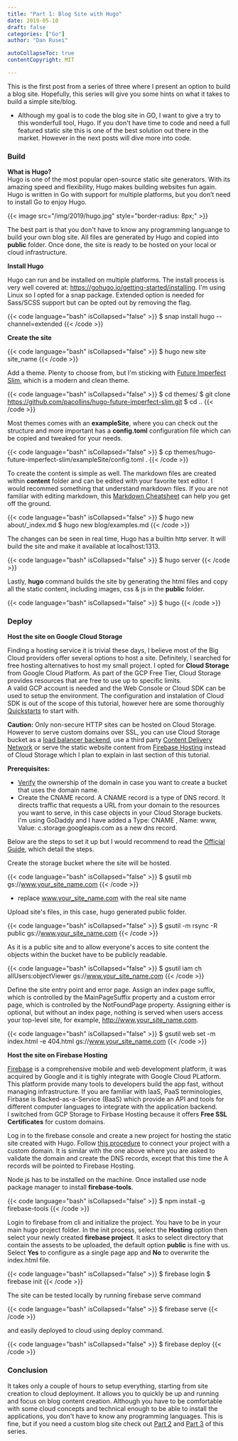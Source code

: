 ```yaml
---
title: "Part 1: Blog Site with Hugo"
date: 2019-05-10
draft: false
categories: ["Go"]
author: "Dan Rusei"

autoCollapseToc: true
contentCopyright: MIT

---
```


This is the first post from a series of three where I present an option to build a blog site.
Hopefully, this series will give you some hints on what it takes to build a simple site/blog.  
* Although my goal is to code the blog site in GO, I want to give a try to this wonderfull tool, Hugo. If you don't have time to code and need a full featured static site this is one of the best solution out there in the market. However in the next posts will dive more into code.

### Build

**What is Hugo?**   
Hugo is one of the most popular open-source static site generators. With its amazing speed and flexibility, Hugo makes building websites fun again. Hugo is written in Go with support for multiple platforms, but you don’t need to install Go to enjoy Hugo.

{{< image src="/img/2019/hugo.jpg" style="border-radius: 8px;" >}}

The best part is that you don't have to know any programming languange to build your own blog site.
All files are generated by Hugo and copied into **public** folder. Once done, the site is ready to be hosted on your local or cloud infrastructure. 

**Install Hugo**

Hugo can run and be installed on multiple platforms. The install process is very well covered at: https://gohugo.io/getting-started/installing. I'm using Linux so I opted for a snap package. Extended option is needed for Sass/SCSS support but can be opted out by removing the flag.

{{< code language="bash" isCollapsed="false" >}}
$ snap install hugo --channel=extended
{{< /code >}}

**Create the site**

{{< code language="bash" isCollapsed="false" >}}
$ hugo new site site_name
{{< /code >}}

Add a theme. Plenty to choose from, but I'm sticking with [Future Imperfect Slim](https://themes.gohugo.io/hugo-future-imperfect-slim/),  which is a modern and clean theme.

{{< code language="bash" isCollapsed="false" >}}
$ cd themes/
$ git clone https://github.com/pacollins/hugo-future-imperfect-slim.git
$ cd ..
{{< /code >}}

Most themes comes with an **exampleSite**, where you can check out the structure and more important has a **config.toml** configuration file which can be copied and tweaked for your needs.

{{< code language="bash" isCollapsed="false" >}}
$ cp themes/hugo-future-imperfect-slim/exampleSite/config.toml .
{{< /code >}}

To create the content is simple as well. The markdown files are created within **content** folder and can be edited with your favorite text editor. I would recommed something that understand markdown files.
If you are not familiar with editing markdown, this [Markdown Cheatsheet](https://github.com/adam-p/markdown-here/wiki/Markdown-Cheatsheet) can help you get off the ground.

{{< code language="bash" isCollapsed="false" >}}
$ hugo new about/_index.md
$ hugo new blog/examples.md
{{< /code >}}

The changes can be seen in real time, Hugo has a builtin http server. It will build the site and make it available at localhost:1313.

{{< code language="bash" isCollapsed="false" >}}
$ hugo server
{{< /code >}}

Lastly, **hugo** command builds the site by generating the html files and copy all the static content, including images, css & js in the **public** folder.

{{< code language="bash" isCollapsed="false" >}}
$ hugo
{{< /code >}}

### Deploy

**Host the site on Google Cloud Storage** 

Finding a hosting service it is trivial these days, I believe most of the Big Cloud providers offer several options to host a site. Definitely, I searched for free hosting alternatives to host my small project. I opted for **Cloud Storage** from Google Cloud Platform. As part of the GCP Free Tier, Cloud Storage provides resources that are free to use up to specific limits.  
A valid GCP account is needed and the Web Console or Cloud SDK can be used to setup the environment. The configuration and instalation of Cloud SDK is out of the scope of this tutorial,
however here are some thoroughly [Quickstarts](https://cloud.google.com/sdk/docs/quickstarts) to start with.

**Caution:** Only non-secure HTTP sites can be hosted on Cloud Storage. However to serve custom domains over SSL, you can use Cloud Storage bucket as a [load balancer backend](https://cloud.google.com/load-balancing/docs/https/adding-a-backend-bucket-to-content-based-load-balancing), use a third party [Content Delivery Network](https://cloudplatform.googleblog.com/2015/09/push-google-cloud-origin-content-out-to-users.html) or serve the static website content from [Firebase Hosting](https://firebase.google.com/docs/hosting) instead of Cloud Storage which I plan to explain in last section of this tutorial.  

**Prerequisites:**  

* [Verify](https://cloud.google.com/storage/docs/domain-name-verification#verification) the ownership of the domain in case you want to create a bucket that uses the domain name.  
* Create the CNAME record. A CNAME record is a type of DNS record. It directs traffic that requests a URL from your domain to the resources you want to serve, in this case objects in your Cloud Storage buckets. I'm using GoDaddy and I have added a Type: CNAME , Name: www, Value: c.storage.googleapis.com as a new dns record.

Below are the steps to set it up but I would recommend to read the [Official Guide](https://cloud.google.com/storage/docs/hosting-static-website), which detail the steps.

Create the storage bucket where the site will be hosted.

{{< code language="bash" isCollapsed="false" >}}
$ gsutil mb gs://www.your_site_name.com
{{< /code >}}

* replace www.your_site_name.com with the real site name

Upload site's files, in this case, hugo generated public folder.

{{< code language="bash" isCollapsed="false" >}}
$ gsutil -m rsync -R public gs://www.your_site_name.com
{{< /code >}}

As it is a public site and to allow everyone's acces to site content the objects within the bucket have to be publicly readable.

{{< code language="bash" isCollapsed="false" >}}
$ gsutil iam ch allUsers:objectViewer gs://www.your_site_name.com
{{< /code >}}

Define the site entry point and error page. Assign an index page suffix, which is controlled by the MainPageSuffix property and a custom error page, which is controlled by the NotFoundPage property. Assigning either is optional, but without an index page, nothing is served when users access your top-level site, for example, http://www.your_site_name.com.

{{< code language="bash" isCollapsed="false" >}}
$ gsutil web set -m index.html -e 404.html gs://www.your_site_name.com
{{< /code >}}

**Host the site on Firebase Hosting** 

[Firebase](https://firebase.google.com/) is a comprehensive mobile and web development platform, it was acquired by Google and it is tighly integrate with Google Cloud PLatform. This platform provide many tools to developers build the app fast, without managing infrastructure. If you are familiar with IaaS, PaaS terminologies, Firbase is Backed-as-a-Service (BaaS) which provide an API and tools for different computer languages to integrate with the application backend.  
I switched from  GCP Storage to Firbase Hosting because it offers **Free SSL Certificates** for custom domains.

Log in to the firebase console and create a new project for hosting the static site created with Hugo.
Follow [this procedure](https://firebase.google.com/docs/hosting/custom-domain) to connect your project with a custom domain. It is similar with the one above where you are asked to validate the domain and create the DNS records, except that this time the A records will be pointed to Firebase Hosting.

Node.js has to be installed on the machine. Once installed use node package manager to install **firebase-tools**.

{{< code language="bash" isCollapsed="false" >}}
$ npm install -g firebase-tools
{{< /code >}}

Login to firebase from cli and initialize the project. You have to be in your main hugo project folder.
In the init process, select the **Hosting** option then select your newly created **firebase project**. It asks to select directory that contain the assests to be uploaded, the default option **public** is fine with us. Select **Yes** to configure as a single page app and **No** to overwrite the index.html file.

{{< code language="bash" isCollapsed="false" >}}
$ firebase login
$ firebase init
{{< /code >}}

The site can be tested locally by running firebase serve command

{{< code language="bash" isCollapsed="false" >}}
$ firebase serve
{{< /code >}}

and easily deployed to cloud using deploy command.

{{< code language="bash" isCollapsed="false" >}}
$ firebase deploy
{{< /code >}}

### Conclusion

It takes only a couple of hours to setup everything, starting from site creation to cloud deployment. It allows you to quickly be up and running and focus on blog content creation. Although you have to be comfortable with some cloud concepts and technical enough to be able to install the applications, you don't have to know any programming languages. This is fine, but if you need a custom blog site check out [Part 2](https://dev-state.com/blog/blog_site_code/) and [Part 3](https://dev-state.com/blog/blog_site_buffalo/) of this series. 
